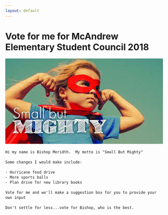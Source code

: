 ```yaml
---
layout: default
---
```


# Vote for me for McAndrew Elementary Student Council 2018

![Small But Mighty](assets/images/smallbutmighty.jpg)

```
Hi my name is Bishop Meridth.  My motto is "Small But Mighty"

Some changes I would make include:

- Hurricane food drive
- More sports balls
- Plan drive for new library books

Vote for me and we'll make a suggestion box for you to provide your own input

Don't settle for less...vote for Bishop, who is the best.
```
